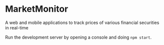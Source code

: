 # MarketMonitor

A web and mobile applications to track prices of various financial securities in real-time

Run the development server by opening a console and doing `npm start`.
